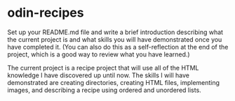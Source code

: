 # odin-recipes

Set up your README.md file and write a brief introduction describing what the current project is and what skills you will have demonstrated once you have completed it. (You can also do this as a self-reflection at the end of the project, which is a good way to review what you have learned.)

The current project is a recipe project that will use all of the HTML knowledge I have discovered up until now.
The skills I will have demonstrated are creating directories, creating HTML files, implementing images, and describing a recipe using ordered and unordered lists.
